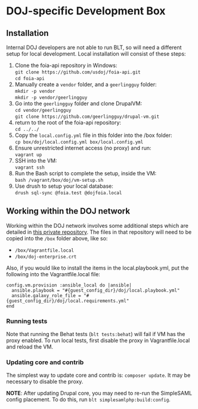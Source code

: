 # DOJ-specific Development Box

## Installation

Internal DOJ developers are not able to run BLT, so will need a different setup
for local development. Local installation will consist of these steps:

1. Clone the foia-api repository in Windows:  
   `git clone https://github.com/usdoj/foia-api.git`  
   `cd foia-api`
2. Manually create a `vendor` folder, and a `geerlingguy` folder:  
   `mkdir -p vendor`  
   `mkdir -p vendor/geerlingguy`
3. Go into the `geerlingguy` folder and clone DrupalVM:  
   `cd vendor/geerlingguy`  
   `git clone https://github.com/geerlingguy/drupal-vm.git`
4. return to the root of the foia-api repository:  
   `cd ../../`  
5. Copy the `local.config.yml` file in this folder into the /box folder:<br/>
   `cp box/doj/local.config.yml box/local.config.yml`
6. Ensure unrestricted internet access (no proxy) and run:  
   `vagrant up`
7. SSH into the VM:<br/>
   `vagrant ssh`
8. Run the Bash script to complete the setup, inside the VM:  
   `bash /vagrant/box/doj/vm-setup.sh`
9. Use drush to setup your local database:<br/>
   `drush sql-sync @foia.test @dojfoia.local`

## Working within the DOJ network

Working within the DOJ network involves some additional steps which are detailed
in [this private repository](https://github.com/usdoj/vagrant-doj). The files
in that repository will need to be copied into the `/box` folder above, like so:

* `/box/Vagrantfile.local`
* `/box/doj-enterprise.crt`

Also, if you would like to install the items in the local.playbook.yml, put the
following into the Vagrantfile.local file:

```
config.vm.provision :ansible_local do |ansible|
  ansible.playbook = "#{guest_config_dir}/doj/local.playbook.yml"
  ansible.galaxy_role_file = "#{guest_config_dir}/doj/local.requirements.yml"
end
```

### Running tests

Note that running the Behat tests (`blt tests:behat`) will fail if VM has the proxy enabled. To run local tests, first disable the proxy in Vagrantfile.local and reload the VM.

### Updating core and contrib

The simplest way to update core and contrib is: `composer update`. It may be necessary to disable the proxy.

**NOTE**: After updating Drupal core, you may need to re-run the SimpleSAML config placement. To do this, run `blt simplesamlphp:build:config`.
